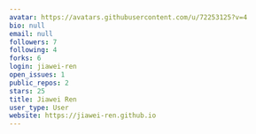 ```yaml
---
avatar: https://avatars.githubusercontent.com/u/72253125?v=4
bio: null
email: null
followers: 7
following: 4
forks: 6
login: jiawei-ren
open_issues: 1
public_repos: 2
stars: 25
title: Jiawei Ren
user_type: User
website: https://jiawei-ren.github.io
---
```

